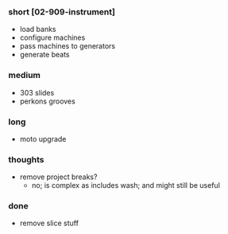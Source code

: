### short [02-909-instrument]

- load banks
- configure machines
- pass machines to generators
- generate beats

### medium

- 303 slides
- perkons grooves
 
### long

- moto upgrade

### thoughts

- remove project breaks?
  - no; is complex as includes wash; and might still be useful

### done

- remove slice stuff

